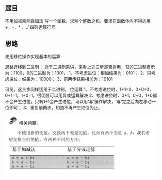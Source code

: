 ## 题目 
不用加减乘除做加法
写一个函数，求两个整数之和，要求在函数体内不得适用+，-，* ，./ 四则运算符号

## 思路
使用移位操作实现基本的运算

思路迁移到二进制：
对于二进制来讲，来看上述三步是否适用，12的二进制表示为：1100，9的二进制为：1001，
1、不考虑进位：相加结果为：0101；
2、只考虑进位：结果为：10000；
3、前两步结果相加为：10101

可见，这三步同样适用于二进制。
位运算
1、不考虑进位时，1+1=0，0+0=0，0+1=1，1+0=1，很明显可以用异或运算解决
2、考虑进位时，0+1，0+0，1+0都不会产生进位，只有1+1会产生进位，可以用‘与’操作解决，‘与’完之后向左移动一位即可；
3、重复前两步，知道不再产生进位为止。

![](.readme_images/13a5194b.png)
